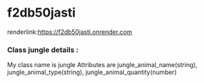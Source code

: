 # f2db50jasti

renderlink:https://f2db50jasti.onrender.com

### Class jungle details :
My class name is jungle
Attributes are  jungle_animal_name(string), jungle_animal_type(string), jungle_animal_quantity(number)